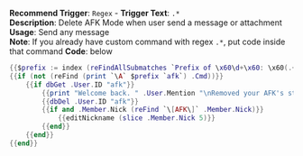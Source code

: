 **Recommend Trigger**: `Regex` - **Trigger Text**: `.*`\
**Description**: Delete AFK Mode when user send a message or attachment\
**Usage**: Send any message\
**Note**: If you already have custom command with regex `.*`, put code inside that command
**Code**: below

```lua
{{$prefix := index (reFindAllSubmatches `Prefix of \x60\d+\x60: \x60(.+)\x60` (exec "prefix")) 0 1}}
{{if (not (reFind (print `\A` $prefix `afk`) .Cmd))}}
    {{if dbGet .User.ID "afk"}}
        {{print "Welcome back. " .User.Mention "\nRemoved your AFK's status"}}
        {{dbDel .User.ID "afk"}}
        {{if and .Member.Nick (reFind `\[AFK\]` .Member.Nick)}}
            {{editNickname (slice .Member.Nick 5)}}
        {{end}}
    {{end}}
{{end}}
```